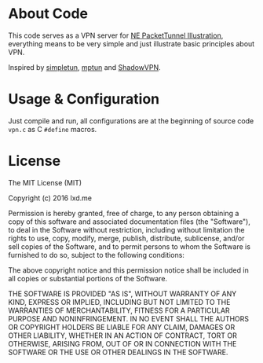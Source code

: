 About Code
==========
This code serves as a VPN server for [NE PacketTunnel Illustration](), everything means to be very simple and just illustrate basic principles about VPN.

Inspired by [simpletun](http://backreference.org/2010/03/26/tuntap-interface-tutorial/), [mptun](https://github.com/cloudwu/mptun) and [ShadowVPN](https://github.com/clowwindy/ShadowVPN).


Usage & Configuration
=====================
Just compile and run, all configurations are at the beginning of source code `vpn.c` as C `#define` macros.


License
=======
The MIT License (MIT)

Copyright (c) 2016 lxd.me

Permission is hereby granted, free of charge, to any person obtaining a copy of
this software and associated documentation files (the "Software"), to deal in
the Software without restriction, including without limitation the rights to
use, copy, modify, merge, publish, distribute, sublicense, and/or sell copies of
the Software, and to permit persons to whom the Software is furnished to do so,
subject to the following conditions:

The above copyright notice and this permission notice shall be included in all
copies or substantial portions of the Software.

THE SOFTWARE IS PROVIDED "AS IS", WITHOUT WARRANTY OF ANY KIND, EXPRESS OR
IMPLIED, INCLUDING BUT NOT LIMITED TO THE WARRANTIES OF MERCHANTABILITY, FITNESS
FOR A PARTICULAR PURPOSE AND NONINFRINGEMENT. IN NO EVENT SHALL THE AUTHORS OR
COPYRIGHT HOLDERS BE LIABLE FOR ANY CLAIM, DAMAGES OR OTHER LIABILITY, WHETHER
IN AN ACTION OF CONTRACT, TORT OR OTHERWISE, ARISING FROM, OUT OF OR IN
CONNECTION WITH THE SOFTWARE OR THE USE OR OTHER DEALINGS IN THE SOFTWARE.



